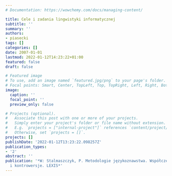 ```yaml
---
# Documentation: https://wowchemy.com/docs/managing-content/

title: Cele i zadania lingwistyki informatycznej
subtitle: ''
summary: ''
authors:
- piasecki
tags: []
categories: []
date: 2007-01-01
lastmod: 2022-01-12T14:23:22+01:00
featured: false
draft: false

# Featured image
# To use, add an image named `featured.jpg/png` to your page's folder.
# Focal points: Smart, Center, TopLeft, Top, TopRight, Left, Right, BottomLeft, Bottom, BottomRight.
image:
  caption: ''
  focal_point: ''
  preview_only: false

# Projects (optional).
#   Associate this post with one or more of your projects.
#   Simply enter your project's folder or file name without extension.
#   E.g. `projects = ["internal-project"]` references `content/project/deep-learning/index.md`.
#   Otherwise, set `projects = []`.
projects: []
publishDate: '2022-01-12T13:23:22.098257Z'
publication_types:
- '2'
abstract: ''
publication: '*W: Stalmaszczyk, P. Metodologie językoznawstwa. Współczesne tendencje
  i kontrowersje. LEXIS*'
---
```

